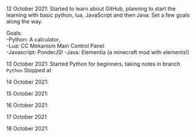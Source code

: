 

12 October 2021: Started to learn about GitHub, planning to start the learning with basic python, lua, JavaScript and then Java. Set a few goals along the way.   

  
   Goals:   
          -Python: A calculator,  
          -Lua: CC Mekanism Main Control Panel  
          -Javascript: PonderJS!
          -Java: Elementia (a minecraft mod with elements!)    
        
       
13 October 2021: Started Python for beginners, taking notes in branch `Python` Stopped at `   `


14 October 2021:


15 October 2021:
       

16 October 2021:


17 October 2021


18 October 2021:
